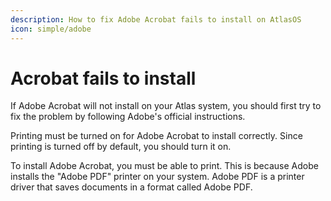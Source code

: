 ```yaml
--- 
description: How to fix Adobe Acrobat fails to install on AtlasOS
icon: simple/adobe
---
```


# Acrobat fails to install

If Adobe Acrobat will not install on your Atlas system, you should first try to fix the problem by following Adobe's official instructions.

Printing must be turned on for Adobe Acrobat to install correctly. Since printing is turned off by default, you should turn it on.

To install Adobe Acrobat, you must be able to print. This is because Adobe installs the "Adobe PDF" printer on your system. Adobe PDF is a printer driver that saves documents in a format called Adobe PDF.
